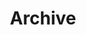 ---
title: "Archive"
description: "All the Books, A, courses, and B on this weBsite—listed in reverse-chronological order."
layout: "archives"
---